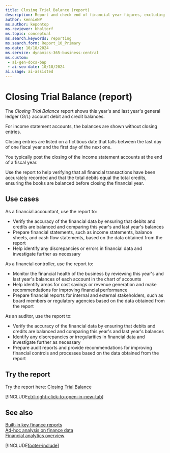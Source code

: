 ```yaml
---
title: Closing Trial Balance (report)
description: Report and check end of financial year figures, excluding closing entries comparing this year and the previous year.
author: kennieNP
ms.author: kepontop
ms.reviewer: bholtorf
ms.topic: conceptual
ms.search.keywords: reporting
ms.search.form: Report_10_Primary
ms.date: 10/18/2024
ms.service: dynamics-365-business-central
ms.custom:
 - ai-gen-docs-bap
 - ai-seo-date: 10/18/2024
ai.usage: ai-assisted
---
```


# Closing Trial Balance (report)

The *Closing Trial Balance* report shows this year's and last year's general ledger (G/L) account debit and credit balances. 

For income statement accounts, the balances are shown without closing entries. 

Closing entries are listed on a fictitious date that falls between the last day of one fiscal year and the first day of the next one. 

You typically post the closing of the income statement accounts at the end of a fiscal year.

Use the report to help verifying that all financial transactions have been accurately recorded and that the total debits equal the total credits, ensuring the books are balanced before closing the financial year.

## Use cases

<!-- 
Prompt

Below is a report in an ERP system. Provide 3-4 use cases for different personas working with core finance.
Format like this:    
  
As a <persona>, use the report to    
* use case 1  
* use case 2    

Do not capitalize the persona names. 
Do not start lines with ""Use the data to""

## Report name
Closing Trial Balance

## Report description
The *Closing Trial Balance* report shows this year's and last year's general ledger (G/L) account debit and credit balances. 
For income statement accounts, the balances are shown without closing entries. 
Closing entries are listed on a fictitious date that falls between the last day of one fiscal year and the first day of the next one. 
You typically post the closing of the income statement accounts at the end of a fiscal year.

### What the report does
Shows this year's and last year's G/L Account debit and credit balances. For income statement accounts, the balances are shown without closing entries. Closing entries are listed on a fictitious date that falls between the last day of one fiscal year and the first day of the next one. The closing of the income statement accounts is posted at the end of a fiscal year.

### Use cases
Report and check end of financial year figures, excluding closing entries comparing this year and the previous year.
This report helps businesses verify that all financial transactions have been accurately recorded and that the total debits equal the total credits, ensuring the books are balanced before closing the financial year.

Please include your data sources and URLs

-->

As a financial accountant, use the report to:
* Verify the accuracy of the financial data by ensuring that debits and credits are balanced and comparing this year's and last year's balances
* Prepare financial statements, such as income statements, balance sheets, and cash flow statements, based on the data obtained from the report
* Help identify any discrepancies or errors in financial data and investigate further as necessary

As a financial controller, use the report to:
* Monitor the financial health of the business by reviewing this year's and last year's balances of each account in the chart of accounts
* Help identify areas for cost savings or revenue generation and make recommendations for improving financial performance
* Prepare financial reports for internal and external stakeholders, such as board members or regulatory agencies based on the data obtained from the report

As an auditor, use the report to:
* Verify the accuracy of the financial data by ensuring that debits and credits are balanced and comparing this year's and last year's balances
* Identify any discrepancies or irregularities in financial data and investigate further as necessary
* Prepare audit reports and provide recommendations for improving financial controls and processes based on the data obtained from the report


## Try the report

Try the report here: [Closing Trial Balance](https://businesscentral.dynamics.com?report=10)

[!INCLUDE[ctrl-right-click-to-open-in-new-tab](../includes/ctrl-right-click-to-open-in-new-tab.md)]


## See also

[Built-in key finance reports](../finance-reports.md)  
[Ad-hoc analysis on finance data](../ad-hoc-analysis-finance.md)  
[Financial analytics overview](../bi.md)  

[!INCLUDE[footer-include](../includes/footer-banner.md)]